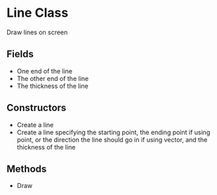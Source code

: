 # Line Class
Draw lines on screen

## Fields
- One end of the line
- The other end of the line
- The thickness of the line

## Constructors
- Create a line
- Create a line specifying the starting point, the ending point if using point, or the direction the line should go in if using vector, and the thickness of the line

## Methods
- Draw
